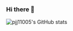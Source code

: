 ### Hi there 👋

![pjj11005's GitHub stats](https://github-readme-stats.vercel.app/api?username=pjj11005&show_icons=true&theme=tokyonight)

<!--
**pjj11005/pjj11005** is a ✨ _special_ ✨ repository because its `README.md` (this file) appears on your GitHub profile.

Here are some ideas to get you started:

- 🔭 I’m currently working on ...
- 🌱 I’m currently learning ...
- 👯 I’m looking to collaborate on ...
- 🤔 I’m looking for help with ...
- 💬 Ask me about ...
- 📫 How to reach me: ...
- 😄 Pronouns: ...
- ⚡ Fun fact: ...
-->
